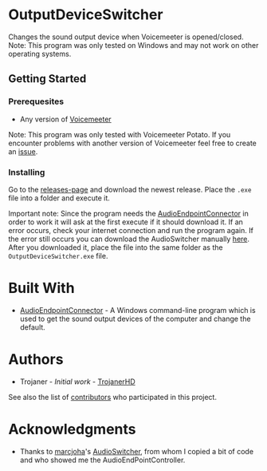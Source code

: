 # OutputDeviceSwitcher
Changes the sound output device when Voicemeeter is opened/closed.  
Note: This program was only tested on Windows and may not work on other operating systems.
## Getting Started
### Prerequesites
+ Any version of [Voicemeeter](https://www.vb-audio.com/Voicemeeter/)

Note: This program was only tested with Voicemeeter Potato. If you encounter problems with another version of Voicemeeter feel free to create an [issue](https://github.com/TrojanerHD/OutputDeviceSwitcher/issues).
### Installing
Go to the [releases-page](https://github.com/TrojanerHD/OutputDeviceSwitcher/releases) and download the newest release. Place the `.exe` file into a folder and execute it.

Important note: Since the program needs the [AudioEndpointConnector](https://github.com/DanStevens/AudioEndPointController) in order to work it will ask at the first execute if it should download it. If an error occurs, check your internet connection and run the program again. If the error still occurs you can download the AudioSwitcher manually [here](https://github.com/DanStevens/AudioEndPointController/raw/master/Release/EndPointController.exe). After you downloaded it, place the file into the same folder as the `OutputDeviceSwitcher.exe` file.
# Built With
+ [AudioEndpointConnector](https://github.com/DanStevens/AudioEndPointController) - A Windows command-line program which is used to get the sound output devices of the computer and change the default.

# Authors
+ Trojaner - *Initial work* - [TrojanerHD](https://github.com/TrojanerHD)

See also the list of [contributors](https://github.com/TrojanerHD/contributors) who participated in this project.

# Acknowledgments
+ Thanks to [marcjoha](https://github.com/marcjoha)'s [AudioSwitcher](https://github.com/marcjoha/AudioSwitcher), from whom I copied a bit of code and who showed me the AudioEndPointController.

